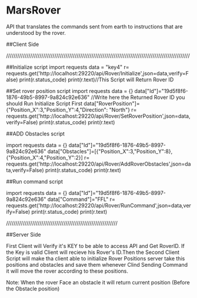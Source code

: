 # MarsRover
API that translates the commands sent from earth to instructions that are 
understood by the rover.
 
 
 ##Client Side
 
///////////////////////////////////////////////////////////////////////////////////////////////////

##Initialize script
import requests
data = "key4"
r= requests.get('http://localhost:29220/api/Rover/Initialize',json=data,verify=False)
print(r.status_code)
print(r.text)//This Script will Return Rover ID

##Set rover position script
import requests
data = {}
data["Id"]="19d5f8f6-1876-49b5-8997-9a824c92e636"  //Write here the Returned Rover ID you should Run Initialize Script First
data["RoverPosition"]={"Position_X":3,"Position_Y":4,"Direction": "North"}
r= requests.get('http://localhost:29220/api/Rover/SetRoverPosition',json=data,verify=False)
print(r.status_code)
print(r.text)

##ADD Obstacles script

import requests
data = {}
data["Id"]="19d5f8f6-1876-49b5-8997-9a824c92e636"
data["Obstacles"]=[{"Position_X":3,"Position_Y":8},{"Position_X":4,"Position_Y":2}]
r= requests.get('http://localhost:29220/api/Rover/AddRoverObstacles',json=data,verify=False)
print(r.status_code)
print(r.text)


##Run command script

import requests
data = {}
data["Id"]="19d5f8f6-1876-49b5-8997-9a824c92e636"
data["Command"]="FFL"
r= requests.get('http://localhost:29220/api/Rover/RunCommand',json=data,verify=False)
print(r.status_code)
print(r.text)
 
////////////////////////////////////////////////////////////
 
 ##Server Side
 
 First Client will Verify it's KEY to be able to access API and Get RoverID.
 If the Key is valid Client will recieve his Rover's ID.Then the Second Client Script will make tha client able to initialize Rover Positions
 server take this positions and obstacles and save them whenever Clind Sending Command it will move the rover according to these positions.
 
 Note: When the rover Face an obstacle it will return current position (Before the Obstacle position)
 

